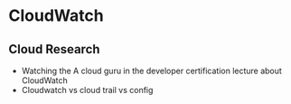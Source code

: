 
# CloudWatch

## Cloud Research

- Watching the A cloud guru in the developer certification lecture about CloudWatch 
- Cloudwatch vs cloud trail vs config
